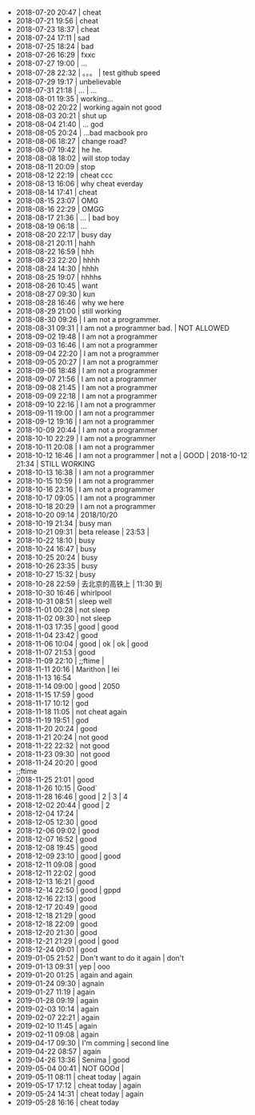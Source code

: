 - 2018-07-20 20:47 |  cheat
- 2018-07-21 19:56 | cheat
- 2018-07-23 18:37 | cheat
- 2018-07-24 17:11  | sad
- 2018-07-25 18:24 | bad
- 2018-07-26 16:29 | fxxc
- 2018-07-27 19:00 | ...
- 2018-07-28 22:32 | 。。。 | test github speed
- 2018-07-29 19:17 | unbelievable
- 2018-07-31 21:18 | ... | ...
- 2018-08-01 19:35 | working...
- 2018-08-02 20:22 | working again not good 
- 2018-08-03 20:21 | shut up
- 2018-08-04 21:40 | ... god
- 2018-08-05 20:24 | ...bad macbook pro
- 2018-08-06 18:27 | change road?
- 2018-08-07 19:42 | he he.
- 2018-08-08 18:02 | will stop today
- 2018-08-11 20:09 | stop 
- 2018-08-12 22:19 | cheat ccc
- 2018-08-13 16:06 | why cheat everday
- 2018-08-14 17:41 | cheat 
- 2018-08-15 23:07 | OMG
- 2018-08-16 22:29 | OMGG
- 2018-08-17 21:36 | ... | bad boy
- 2018-08-19 06:18 | ...
- 2018-08-20 22:17 | busy day 
- 2018-08-21 20:11 | hahh
- 2018-08-22 16:59 | hhh
- 2018-08-23 22:20 | hhhh
- 2018-08-24 14:30 | hhhh
- 2018-08-25 19:07 | hhhhs
- 2018-08-26 10:45 | want 
- 2018-08-27 09:30 | kun
- 2018-08-28 16:46 | why we here
- 2018-08-29 21:00 | still working
- 2018-08-30 09:26 | I am not a programmer.
- 2018-08-31 09:31 | I am not a programmer bad. | NOT ALLOWED
- 2018-09-02 19:48 | I am not a programmer
- 2018-09-03 16:46 | I am not a programmer 
- 2018-09-04 22:20 | I am not a programmer
- 2018-09-05 20:27 | I am not a programmer
- 2018-09-06 18:48 | I am not a programmer
- 2018-09-07 21:56 | I am not a programmer
- 2018-09-08 21:45 | I am not a programmer
- 2018-09-09 22:18 | I am not a programmer
- 2018-09-10 22:16 | I am not a programmer
- 2018-09-11 19:00 | I am not a programmer
- 2018-09-12 19:16 | I am not a programmer
- 2018-10-09 20:44 | I am not a programmer
- 2018-10-10 22:29 | I am not a programmer
- 2018-10-11 20:08 | I am not a programmer
- 2018-10-12 16:46 | I am not a programmer | not a  | GOOD | 2018-10-12 21:34 | STILL WORKING 
- 2018-10-13 16:38 | I am not a programmer
- 2018-10-15 10:59 | I am not a programmer
- 2018-10-16 23:16 | I am not a programmer
- 2018-10-17 09:05 | I am not a programmer
- 2018-10-18 20:29 | I am not a programmer
- 2018-10-20 09:14 | 2018/10/20
- 2018-10-19 21:34 | busy man
- 2018-10-21 09:31 | beta release | 23:53 | 
- 2018-10-22 18:10 | busy
- 2018-10-24 16:47 | busy
- 2018-10-25 20:24 | busy
- 2018-10-26 23:35 | busy
- 2018-10-27 15:32 | busy
- 2018-10-28 22:59 | 去北京的高铁上 | 11:30 到
- 2018-10-30 16:46 | whirlpool 
- 2018-10-31 08:51 | sleep well 
- 2018-11-01 00:28 | not sleep
- 2018-11-02 09:30 | not sleep
- 2018-11-03 17:35 | good | good
- 2018-11-04 23:42 | good
- 2018-11-06 10:04 | good | ok | ok | good
- 2018-11-07 21:53 | good
- 2018-11-09 22:10 | ;;ftime | 
- 2018-11-11 20:16 | Marithon | lei
- 2018-11-13 16:54
- 2018-11-14 09:00 | good | 2050
- 2018-11-15 17:59 | good
- 2018-11-17 10:12 | god
- 2018-11-18 11:05 | not cheat again
- 2018-11-19 19:51 | god
- 2018-11-20 20:24 | good
- 2018-11-21 20:24 | not good
- 2018-11-22 22:32 | not good
- 2018-11-23 09:30 | not good
- 2018-11-24 20:20 | good
- ;;ftime 
- 2018-11-25 21:01 | good
- 2018-11-26 10:15 | Good`
- 2018-11-28 16:46 | good | 2 | 3 | 4
- 2018-12-02 20:44 | good | 2
- 2018-12-04 17:24 | 
- 2018-12-05 12:30 | good
- 2018-12-06 09:02 | good
- 2018-12-07 16:52 | good
- 2018-12-08 19:45 | good
- 2018-12-09 23:10 | good | good
- 2018-12-11 09:08 | good
- 2018-12-11 22:02 | good
- 2018-12-13 16:21 | good
- 2018-12-14 22:50 | good | gppd
- 2018-12-16 22:13 | good
- 2018-12-17 20:49 | good
- 2018-12-18 21:29 | good
- 2018-12-18 22:09 | good
- 2018-12-20 21:30 | good
- 2018-12-21 21:29 | good  | good
- 2018-12-24 09:01 | good
- 2019-01-05 21:52 | Don't want to do it again | don't 
- 2019-01-13 09:31 | yep | ooo
- 2019-01-20 01:25 | again and again
- 2019-01-24 09:30 | agnain
- 2019-01-27 11:19 | again
- 2019-01-28 09:19 | again
- 2019-02-03 10:14 | again
- 2019-02-07 22:21 | again
- 2019-02-10 11:45 | again
- 2019-02-11 09:08 | again
- 2019-04-17 09:30 | I'm comming | second line
- 2019-04-22 08:57 | again
- 2019-04-26 13:36 | Senima | good
- 2019-05-04 00:41 | NOT GOOd | 
- 2019-05-11 08:11 | cheat today | again
- 2019-05-17 17:12 | cheat today | again
- 2019-05-24 14:31 | cheat today | again
- 2019-05-28 16:16 | cheat today
